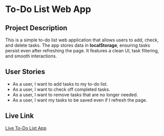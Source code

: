# To-Do List Web App  

## Project Description  

This is a simple to-do list web application that allows users to add, check, and delete tasks. The app stores data in **localStorage**, ensuring tasks persist even after refreshing the page. It features a clean UI, task filtering, and smooth interactions.  

## User Stories  

- As a user, I want to add tasks to my to-do list.  
- As a user, I want to check off completed tasks.  
- As a user, I want to remove tasks that are no longer needed.  
- As a user, I want my tasks to be saved even if I refresh the page.  

## Live Link  

[Live To-Do List App](#https://osamadw2002.github.io/todo-list/) 

